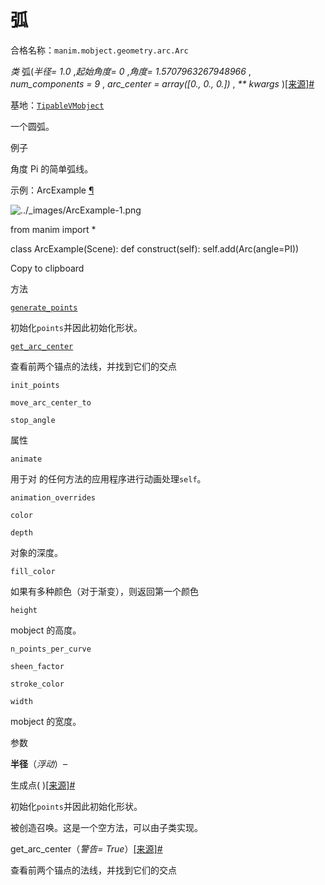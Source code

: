 # 弧


合格名称：`manim.mobject.geometry.arc.Arc`

_类_ 弧(_半径= 1.0_ ,_起始角度= 0_ ,_角度= 1.5707963267948966_ , _num_components = 9_ , _arc_center = array(\[0., 0., 0.\])_ , _\*\* kwargs_ )[\[来源\]](../_modules/manim/mobject/geometry/arc.html#Arc)[#](#manim.mobject.geometry.arc.Arc "此定义的固定链接")

基地：[`TipableVMobject`](manim.mobject.geometry.arc.TipableVMobject.html#manim.mobject.geometry.arc.TipableVMobject "manim.mobject.geometry.arc.TipableVMobject")

一个圆弧。

例子

角度 Pi 的简单弧线。

示例：ArcExample [¶](#arcexample)

![../_images/ArcExample-1.png](../_images/ArcExample-1.png)

from manim import *

class ArcExample(Scene):
    def construct(self):
        self.add(Arc(angle=PI))

Copy to clipboard

方法

  

[`generate_points`](#manim.mobject.geometry.arc.Arc.generate_points "manim.mobject.geometry.arc.Arc.generate_points")

初始化`points`并因此初始化形状。

[`get_arc_center`](#manim.mobject.geometry.arc.Arc.get_arc_center "manim.mobject.geometry.arc.Arc.get_arc_center")

查看前两个锚点的法线，并找到它们的交点

`init_points`

`move_arc_center_to`

`stop_angle`

属性

  

`animate`

用于对 的任何方法的应用程序进行动画处理`self`。

`animation_overrides`

`color`

`depth`

对象的深度。

`fill_color`

如果有多种颜色（对于渐变），则返回第一个颜色

`height`

mobject 的高度。

`n_points_per_curve`

`sheen_factor`

`stroke_color`

`width`

mobject 的宽度。

参数

**半径**（_浮动_）–

生成点( )[\[来源\]](../_modules/manim/mobject/geometry/arc.html#Arc.generate_points)[#](#manim.mobject.geometry.arc.Arc.generate_points "此定义的固定链接")

初始化`points`并因此初始化形状。

被创造召唤。这是一个空方法，可以由子类实现。

get\_arc\_center（_警告= True_）[\[来源\]](../_modules/manim/mobject/geometry/arc.html#Arc.get_arc_center)[#](#manim.mobject.geometry.arc.Arc.get_arc_center "此定义的固定链接")

查看前两个锚点的法线，并找到它们的交点